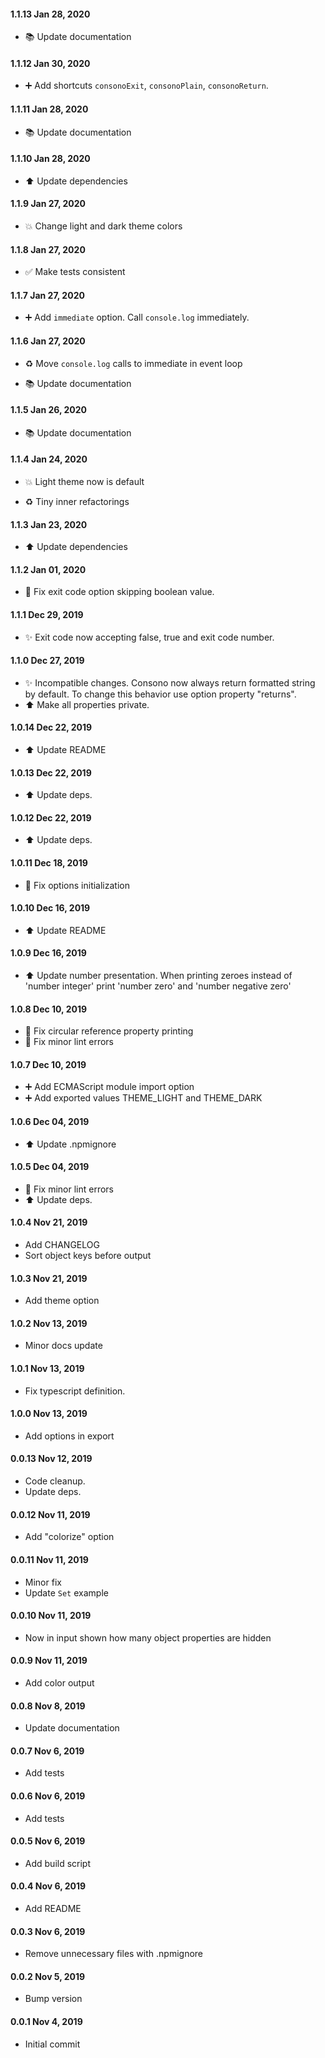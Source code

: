 #### 1.1.13 Jan 28, 2020

-   📚 Update documentation

#### 1.1.12 Jan 30, 2020

-   ➕ Add shortcuts `consonoExit`, `consonoPlain`, `consonoReturn`.

#### 1.1.11 Jan 28, 2020

-   📚 Update documentation

#### 1.1.10 Jan 28, 2020

-   ⬆️ Update dependencies

#### 1.1.9 Jan 27, 2020

-   💥 Change light and dark theme colors

#### 1.1.8 Jan 27, 2020

-   ✅️ Make tests consistent

#### 1.1.7 Jan 27, 2020

-   ➕️ Add `immediate` option. Call `console.log` immediately.

#### 1.1.6 Jan 27, 2020

-   ♻️ Move `console.log` calls to immediate in event loop

-   📚 Update documentation

#### 1.1.5 Jan 26, 2020

-   📚 Update documentation

#### 1.1.4 Jan 24, 2020

-   💥 Light theme now is default

-   ♻️ Tiny inner refactorings

#### 1.1.3 Jan 23, 2020

-   ⬆️ Update dependencies

#### 1.1.2 Jan 01, 2020

-   🐛 Fix exit code option skipping boolean value.

#### 1.1.1 Dec 29, 2019

-   ✨ Exit code now accepting false, true and exit code number.

#### 1.1.0 Dec 27, 2019

-   ✨ Incompatible changes. Consono now always return formatted string by default. To change this behavior use option property "returns".
-   ⬆️ Make all properties private.

#### 1.0.14 Dec 22, 2019

-   ⬆️ Update README

#### 1.0.13 Dec 22, 2019

-   ⬆️ Update deps.

#### 1.0.12 Dec 22, 2019

-   ⬆️ Update deps.

#### 1.0.11 Dec 18, 2019

-   🐛 Fix options initialization

#### 1.0.10 Dec 16, 2019

-   ⬆️ Update README

#### 1.0.9 Dec 16, 2019

-   ⬆️ Update number presentation. When printing zeroes instead of 'number integer' print 'number zero' and 'number negative zero'

#### 1.0.8 Dec 10, 2019

-   🐛 Fix circular reference property printing
-   🐛 Fix minor lint errors

#### 1.0.7 Dec 10, 2019

-   ➕️ Add ECMAScript module import option
-   ➕️ Add exported values THEME_LIGHT and THEME_DARK

#### 1.0.6 Dec 04, 2019

-   ⬆️ Update .npmignore

#### 1.0.5 Dec 04, 2019

-   🐛 Fix minor lint errors
-   ⬆️ Update deps.

#### 1.0.4 Nov 21, 2019

-   Add CHANGELOG
-   Sort object keys before output

#### 1.0.3 Nov 21, 2019

-   Add theme option

#### 1.0.2 Nov 13, 2019

-   Minor docs update

#### 1.0.1 Nov 13, 2019

-   Fix typescript definition.

#### 1.0.0 Nov 13, 2019

-   Add options in export

#### 0.0.13 Nov 12, 2019

-   Code cleanup.
-   Update deps.

#### 0.0.12 Nov 11, 2019

-   Add "colorize" option

#### 0.0.11 Nov 11, 2019

-   Minor fix
-   Update `Set` example

#### 0.0.10 Nov 11, 2019

-   Now in input shown how many object properties are hidden

#### 0.0.9 Nov 11, 2019

-   Add color output

#### 0.0.8 Nov 8, 2019

-   Update documentation

#### 0.0.7 Nov 6, 2019

-   Add tests

#### 0.0.6 Nov 6, 2019

-   Add tests

#### 0.0.5 Nov 6, 2019

-   Add build script

#### 0.0.4 Nov 6, 2019

-   Add README

#### 0.0.3 Nov 6, 2019

-   Remove unnecessary files with .npmignore

#### 0.0.2 Nov 5, 2019

-   Bump version

#### 0.0.1 Nov 4, 2019

-   Initial commit
